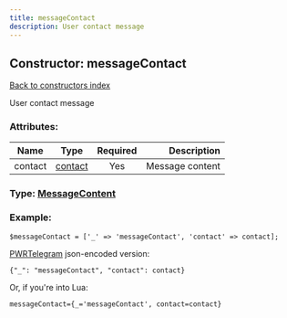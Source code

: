 ```yaml
---
title: messageContact
description: User contact message
---
```

## Constructor: messageContact  
[Back to constructors index](index.md)



User contact message

### Attributes:

| Name     |    Type       | Required | Description |
|----------|:-------------:|:--------:|------------:|
|contact|[contact](../types/contact.md) | Yes|Message content|



### Type: [MessageContent](../types/MessageContent.md)


### Example:

```
$messageContact = ['_' => 'messageContact', 'contact' => contact];
```  

[PWRTelegram](https://pwrtelegram.xyz) json-encoded version:

```
{"_": "messageContact", "contact": contact}
```


Or, if you're into Lua:  


```
messageContact={_='messageContact', contact=contact}

```


